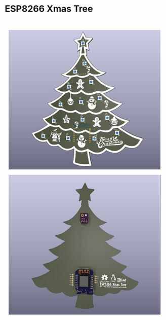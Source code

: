 # ESP8266 Xmas Tree 

<br>

<p align="center">
<img src="./ESP8266_Xmas_Tree_TOP.jpg" width="480">
</p>

<p align="center">
<img src="./ESP8266_Xmas_Tree_BOTTOM.jpg" width="480">
</p>
